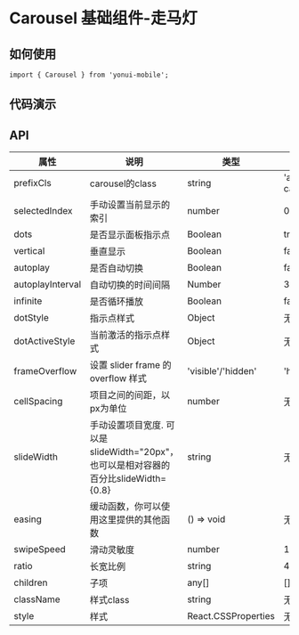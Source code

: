 # Carousel 基础组件-走马灯
## 如何使用

```
import { Carousel } from 'yonui-mobile';

```

## 代码演示


## API

属性 | 说明 | 类型 | 默认值 | 必选
----|-----|------|------|------
prefixCls | carousel的class | string | 'am-carousel' | false
selectedIndex | 手动设置当前显示的索引 | number | 0 | false
dots | 是否显示面板指示点 | Boolean | true | false
vertical | 垂直显示 | Boolean | false | false
autoplay | 是否自动切换 | Boolean | false | false
autoplayInterval | 自动切换的时间间隔 | Number | 3 | false
infinite | 是否循环播放 | Boolean | false | false
dotStyle | 指示点样式 | Object | 无 | false
dotActiveStyle | 当前激活的指示点样式 | Object | 无 | false
frameOverflow | 设置 slider frame 的 overflow 样式 | 'visible'/'hidden' | 'hidden' | false
cellSpacing | 项目之间的间距，以px为单位 | number | 无 | false
slideWidth | 手动设置项目宽度. 可以是slideWidth="20px"，也可以是相对容器的百分比slideWidth={0.8} | string | 无 | false
easing | 缓动函数，你可以使用这里提供的其他函数 | () => void | 无 | false
swipeSpeed | 滑动灵敏度 | number | 12 | false
ratio | 长宽比例 | string | 4:2 | false
children | 子项 | any[] | [] | false
className| 样式class | string | 无 | false
style | 样式 | React.CSSProperties | 无 | false
